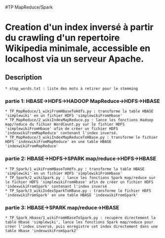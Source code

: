 #TP MapReduce/Spark


# Creation d'un index inversé à partir du crawling d'un repertoire Wikipedia minimale, accessible en localhost via un serveur Apache.


## Description

    * stop_words.txt : liste des mots à retirer pour le stemming

### partie 1: HBASE->HDFS->HADOOP MapReduce->HDFS->HBASE

    * TP_MapReduce/1_wikiFromHBaseToHdfs.py : transforme la table HBASE 'simplewiki' en un fichier HDFS 'simplewikiFromHbase'
    * TP_MapReduce/2_wikiIndexMapReduce.py : lance les fonctions Hadoop map/reduce du fichier WordCount.py sur le fichier HDFS 'simplewikiFromHbase' afin de créer un fichier HDFS 'indexwikiFromMapReduce' contenant l'index inversé.
    * TP_MapReduce/3_wikiIndexMapReduceToHBase.py : transforme le fichier HDFS 'indexwikiFromMapReduce' en une table HBASE 'indexwikiFromMapReduce'


### partie 2: HBASE->HDFS->SPARK map/reduce->HDFS->HBASE

    * TP_Spark/1_wikiFromHBaseToHdfs.py : transforme la table HBASE 'simplewiki' en un fichier HDFS 'simplewikiFromHbase'
    * TP_Spark/2_wikiSpark.py : lance les fonctions Spark map/reduce sur le fichier HDFS 'simplewikiFromHbase' afin de créer un fichier HDFS 'indexwikiFromSpark' contenant l'index inversé
    * TP_Spark/3_wikiIndexSparkToHBase.py : transforme le fichier HDFS 'indexwikiFromSpark' en une table HBASE 'indexwikiFromSpark'


### partie 3: HBASE->SPARK map/reduce->HBASE

    * TP_Spark_Hbase/1_wikiFromHBaseToSpark.py : recupère directement la table Hbase 'simplewiki', lance les fonctions Spark map/reduce pour créer l'index inversé, puis enregistre cet index directement dans une table Hbase 'indexwikiFromSpark2'

